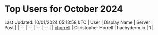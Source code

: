 # Top Users for October 2024
Last Updated: 10/01/2024 05:13:58 UTC
| User | Display Name | Server | Post |
| -- | -- | -- | -- |
| [chorrell](https://hachyderm.io/@chorrell) | Christopher Horrell | hachyderm.io | 1 |
